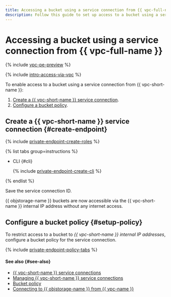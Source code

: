 ```yaml
---
title: Accessing a bucket using a service connection from {{ vpc-full-name }}
description: Follow this guide to set up access to a bucket using a service connection from {{ vpc-name }}.
---
```


# Accessing a bucket using a service connection from {{ vpc-full-name }}

{% include [vpc-pe-preview](../../../_includes/vpc/pe-preview.md) %}

{% include [intro-access-via-vpc](../../../_includes/storage/intro-access-via-vpc.md) %}

To enable access to a bucket using a service connection from {{ vpc-short-name }}:
1. [Create a {{ vpc-short-name }} service connection](#create-endpoint).
1. [Configure a bucket policy](#setup-policy).

## Create a {{ vpc-short-name }} service connection {#create-endpoint}

{% include [private-endpoint-create-roles](../../../_includes/vpc/private-endpoint-create-roles.md) %}

{% list tabs group=instructions %}

- CLI {#cli}

  {% include [private-endpoint-create-cli](../../../_includes/vpc/private-endpoint-create-cli.md) %}

{% endlist %}

Save the service connection ID.

{{ objstorage-name }} buckets are now accessible via the {{ vpc-short-name }} internal IP address without any internet access.

## Configure a bucket policy {#setup-policy}

To restrict access to a bucket to _{{ vpc-short-name }} internal IP addresses_, configure a bucket policy for the service connection.

{% include [private-endpoint-policy-tabs](../../../_includes/storage/private-endpoint-policy-tabs.md) %}

#### See also {#see-also}

* [{{ vpc-short-name }} service connections](../../../vpc/concepts/private-endpoint.md)
* [Managing {{ vpc-short-name }} service connections](../../../vpc/operations/index.md#private-endpoint)
* [Bucket policy](../../../storage/concepts/policy.md)
* [Connecting to {{ objstorage-name }} from {{ vpc-name }}](../../../storage/tutorials/storage-vpc-access.md)

